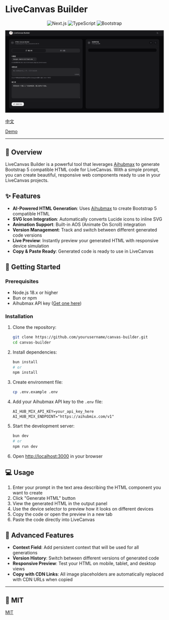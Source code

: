# LiveCanvas Builder

<p align="center">
  <img src="https://img.shields.io/badge/Next.js-15.x-black" alt="Next.js">
  <img src="https://img.shields.io/badge/TypeScript-5.x-blue" alt="TypeScript">
  <img src="https://img.shields.io/badge/Bootstrap-4.x-purple" alt="Bootstrap">
</p>

<p align="center">
  <img src="screenshot.png" alt="LiveCanvas Builder Screenshot" width="800">
</p>

[中文](README.zh-CN.md)

[Demo](https://lc.xunpanziyou.com/)

---

## 🌟 Overview

LiveCanvas Builder is a powerful tool that leverages [Aihubmax](https://aihubmix.com/) to generate Bootstrap 5 compatible HTML code for LiveCanvas. With a simple prompt, you can create beautiful, responsive web components ready to use in your LiveCanvas projects.

## ✨ Features

- **AI-Powered HTML Generation**: Uses [Aihubmax](https://aihubmix.com/) to create Bootstrap 5 compatible HTML
- **SVG Icon Integration**: Automatically converts Lucide icons to inline SVG
- **Animation Support**: Built-in AOS (Animate On Scroll) integration
- **Version Management**: Track and switch between different generated code versions
- **Live Preview**: Instantly preview your generated HTML with responsive device simulation
- **Copy & Paste Ready**: Generated code is ready to use in LiveCanvas

## 🚀 Getting Started

### Prerequisites

- Node.js 18.x or higher
- Bun or npm
- Aihubmax API key ([Get one here](https://aihubmix.com/token))

### Installation

1. Clone the repository:
   ```bash
   git clone https://github.com/yourusername/canvas-builder.git
   cd canvas-builder
   ```

2. Install dependencies:
   ```bash
   bun install
   # or
   npm install
   ```

3. Create environment file:
   ```bash
   cp .env.example .env
   ```

4. Add your Aihubmax API key to the `.env` file:
   ```
   AI_HUB_MIX_API_KEY=your_api_key_here
   AI_HUB_MIX_ENDPOINT="https://aihubmix.com/v1"
   ```

5. Start the development server:
   ```bash
   bun dev
   # or
   npm run dev
   ```

6. Open [http://localhost:3000](http://localhost:3000) in your browser

## 💻 Usage

1. Enter your prompt in the text area describing the HTML component you want to create
2. Click "Generate HTML" button
3. View the generated HTML in the output panel
4. Use the device selector to preview how it looks on different devices
5. Copy the code or open the preview in a new tab
6. Paste the code directly into LiveCanvas

## 🔧 Advanced Features

- **Context Field**: Add persistent context that will be used for all generations
- **Version History**: Switch between different versions of generated code
- **Responsive Preview**: Test your HTML on mobile, tablet, and desktop views
- **Copy with CDN Links**: All image placeholders are automatically replaced with CDN URLs when copied

---

## 📝 MIT

[MIT](LICENSE)